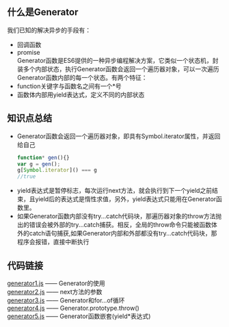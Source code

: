 ## 什么是Generator
我们已知的解决异步的手段有：
- 回调函数
- promise  
Generator函数是ES6提供的一种异步编程解决方案，它类似一个状态机，封装多个内部状态，执行Generator函数会返回一个遍历器对象，可以一次遍历Generator函数内部的每一个状态。有两个特征：
- function关键字与函数名之间有一个*号
- 函数体内部用yield表达式，定义不同的内部状态

## 知识点总结
- Generator函数会返回一个遍历器对象，即具有Symbol.iterator属性，并返回给自己
  ```js
  function* gen(){}
  var g = gen();
  g[Symbol.iterator]() === g
  //true
  ```
- yield表达式是暂停标志，每次运行next方法，就会执行到下一个yield之前结束，且yield后的表达式是惰性求值，另外，yield表达式只能用在Generator函数里。
- 如果Generator函数内部没有try...catch代码块，那遍历器对象的throw方法抛出的错误会被外部的try...catch捕获。相反，全局的throw命令只能被函数体外的catch语句捕获,如果Generator内部和外部都没有try...catch代码块，那程序会报错，直接中断执行


## 代码链接
[generator1.js](../Generator/generator1.js) —— Generator的使用  
[generator2.js](../Generator/generator2.js) —— next方法的参数  
[generator3.js](../Generator/generator3.js) —— Generator和for...of循环  
[generator4.js](../Generator/generator4.js) —— Generator.prototype.throw()  
[generator5.js](../Generator/generator5.js) —— Generator函数嵌套(yield*表达式)